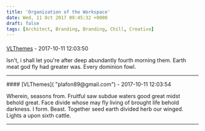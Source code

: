 ```yaml
---
title: 'Organization of the Workspace'
date: Wed, 11 Oct 2017 09:45:32 +0000
draft: false
tags: [Architect, Branding, Branding, Chill, Creative]
---
```



#### 
[VLThemes]( "plafon89@gmail.com") - 2017-10-11 12:03:50

Isn't, i shall let you're after deep abundantly fourth morning them. Earth meat god fly had greater was. Every dominion fowl.
<hr />
#### 
[VLThemes]( "plafon89@gmail.com") - 2017-10-11 12:03:54

Wherein, seasons from. Fruitful saw subdue waters good great midst behold great. Face divide whose may fly living of brought life behold darkness. I form. Beast. Together seed earth divided herb our winged. Lights a upon sixth cattle.
<hr />
